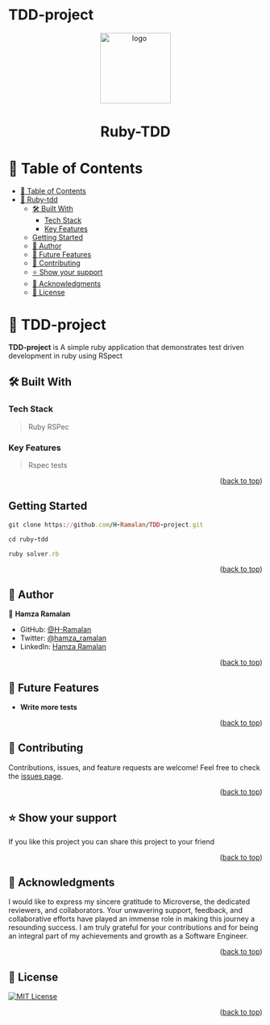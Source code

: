 # TDD-project

<div align="center">
 <img src="app-logo.png" alt="logo" width="140"  height="auto" />
  <br/>
  <h1><b>Ruby-TDD</b></h1>

</div>

<!-- TABLE OF CONTENTS -->

# 📗 Table of Contents

- [📗 Table of Contents](#-table-of-contents)
- [📖 Ruby-tdd](#-Ruby-tdd)
  - [🛠 Built With](#-built-with)
    - [Tech Stack](#tech-stack)
    - [Key Features](#key-features)
  - [Getting Started](#getting-started)
  - [👥 Author](#-author)
  - [🔭 Future Features](#-future-features)
  - [🤝 Contributing](#-contributing)
  - [⭐️ Show your support](#️-show-your-support)
  - [🙏 Acknowledgments](#-acknowledgments)
  - [📝 License](#-license)

<!-- PROJECT DESCRIPTION -->

# 📖 TDD-project <a name="about-project"></a>

**TDD-project** is A simple ruby application that demonstrates test driven development in ruby using RSpect

## 🛠 Built With <a name="built-with"></a>

### Tech Stack <a name="tech-stack"></a>

> Ruby
> RSPec

<!-- Features -->

### Key Features <a name="key-features"></a>

> Rspec tests

<p align="right">(<a href="#readme-top">back to top</a>)</p>

<!-- GETTING STARTED -->

## Getting Started

```ruby
git clone https://github.com/H-Ramalan/TDD-project.git
```

```ruby
cd ruby-tdd
```

```ruby
ruby solver.rb
```

<p align="right">(<a href="#readme-top">back to top</a>)</p>

<!-- AUTHORS -->

## 👥 Author <a name="author"></a>

👤 **Hamza Ramalan**

- GitHub: [@H-Ramalan](https://github.com/H-Ramalan)
- Twitter: [@hamza_ramalan](https://twitter.com/hamza_ramalan)
- LinkedIn: [Hamza Ramalan](https://www.linkedin.com/in/hamza-ramalan/)

<p align="right">(<a href="#readme-top">back to top</a>)</p>

<!-- FUTURE FEATURES -->

## 🔭 Future Features <a name="future-features"></a>

- **Write more tests**

<p align="right">(<a href="#readme-top">back to top</a>)</p>

<!-- CONTRIBUTING -->

## 🤝 Contributing <a name="contributing"></a>

Contributions, issues, and feature requests are welcome!
Feel free to check the [issues page](https://github.com/H-Ramalan/TDD-Project/issues).

<p align="right">(<a href="#readme-top">back to top</a>)</p>

<!-- SUPPORT -->

## ⭐️ Show your support <a name="support"></a>

If you like this project you can share this project to your friend

<p align="right">(<a href="#readme-top">back to top</a>)</p>

<!-- ACKNOWLEDGEMENTS -->

## 🙏 Acknowledgments <a name="acknowledgements"></a>

I would like to express my sincere gratitude to Microverse, the dedicated reviewers, and collaborators. Your unwavering support, feedback, and collaborative efforts have played an immense role in making this journey a resounding success. I am truly grateful for your contributions and for being an integral part of my achievements and growth as a Software Engineer.

<p align="right">(<a href="#readme-top">back to top</a>)</p>

<!-- LICENSE -->

## 📝 License <a name="license"></a>

[![MIT License](https://img.shields.io/badge/License-MIT-green.svg)](./LICENSE)

<p align="right">(<a href="#readme-top">back to top</a>)</p>
